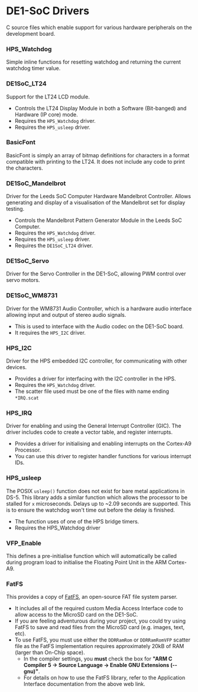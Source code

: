 # DE1-SoC Drivers

C source files which enable support for various hardware peripherals on the development board.

### HPS_Watchdog

Simple inline functions for resetting watchdog and returning the current watchdog timer value.

### DE1SoC_LT24

Support for the LT24 LCD module.

* Controls the LT24 Display Module in both a Software (Bit-banged) and Hardware (IP core) mode.
* Requires the `HPS_Watchdog` driver.
* Requires the `HPS_usleep` driver.

### BasicFont

BasicFont is simply an array of bitmap definitions for characters in a format compatible with printing to the LT24. It does not include any code to print the characters.

### DE1SoC_Mandelbrot

Driver for the Leeds SoC Computer Hardware Mandelbrot Controller. Allows generating and display of a visualisation of the Mandelbrot set for display testing.

* Controls the Mandelbrot Pattern Generator Module in the Leeds SoC Computer.
* Requires the `HPS_Watchdog` driver.
* Requires the `HPS_usleep` driver.
* Requires the `DE1SoC_LT24` driver.

### DE1SoC_Servo

Driver for the Servo Controller in the DE1-SoC, allowing PWM control over servo motors.

### DE1SoC_WM8731

Driver for the WM8731 Audio Controller, which is a hardware audio interface allowing input and output of stereo audio signals.

* This is used to interface with the Audio codec on the DE1-SoC board.
* It requires the `HPS_I2C` driver.

### HPS_I2C

Driver for the HPS embedded I2C controller, for communicating with other devices.

* Provides a driver for interfacing with the I2C controller in the HPS.
* Requires the `HPS_Watchdog` driver.
* The scatter file used must be one of the files with name ending `*IRQ.scat`

### HPS_IRQ

Driver for enabling and using the General Interrupt Controller (GIC). The driver includes code to create a vector table, and register interrupts.

* Provides a driver for initialising and enabling interrupts on the Cortex-A9 Processor.
* You can use this driver to register handler functions for various interrupt IDs.

### HPS_usleep

The POSIX `usleep()` function does not exist for bare metal applications in DS-5. 
This library adds a similar function which allows the processor to be stalled for `x` microseconds.
Delays up to ~2.09 seconds are supported. This is to ensure the watchdog won't time out before the delay is finished.

* The function uses of one of the HPS bridge timers.
* Requires the HPS_Watchdog driver

### VFP_Enable

This defines a pre-initialise function which will automatically be called during program load to initialise the Floating Point Unit in the ARM Cortex-A9.

### FatFS

This provides a copy of [FatFS](http://elm-chan.org/fsw/ff/00index_e.html), an open-source FAT file system parser.

* It includes all of the required custom Media Access Interface code to allow access to the MicroSD card on the DE1-SoC.
* If you are feeling adventurous during your project, you could try using FatFS to save and read files from the MicroSD card (e.g. images, text, etc).
* To use FatFS, you must use either the `DDRRamRom` or `DDRRamRomVFP` scatter file as the FatFS implementation requires approximately 20kB of RAM (larger than On-Chip space).
  * In the compiler settings, you **must** check the box for **"ARM C Compiler 5 -> Source Language -> Enable GNU Extensions (--gnu)"**.
  * For details on how to use the FatFS library, refer to the Application Interface documentation from the above web link.




